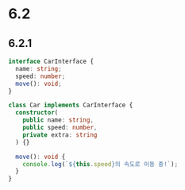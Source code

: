 # 6.2

## 6.2.1

```typescript
interface CarInterface {
  name: string;
  speed: number;
  move(): void;
}
```

```typescript
class Car implements CarInterface {
  constructor(
    public name: string,
    public speed: number,
    private extra: string
  ) {}

  move(): void {
    console.log(`${this.speed}의 속도로 이동 중!`);
  }
}
```
